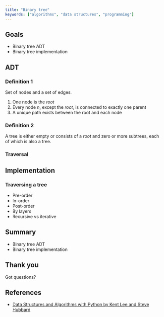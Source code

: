 ```yaml
---
title: "Binary tree"
keywords: ["algorithms", "data structures", "programming"]
---
```


## Goals

- Binary tree ADT
- Binary tree implementation

## ADT

### Definition 1

Set of nodes and a set of edges.

1. One node is the _root_
1. Every node _n_, except the _root_, is connected to exactly one parent
1. A unique path exists between the root and each node

### Definition 2

A tree is either empty or consists of a _root_ and zero or more subtrees, each of which is also a tree.

### Traversal

## Implementation

### Traversing a tree

- Pre-order
- In-order
- Post-order
- By layers
- Recursive vs iterative

## Summary

- Binary tree ADT
- Binary tree implementation

## Thank you

Got questions?

## References

- [Data Structures and Algorithms with Python by Kent Lee and Steve Hubbard](https://dl.acm.org/citation.cfm?id=2732680)
